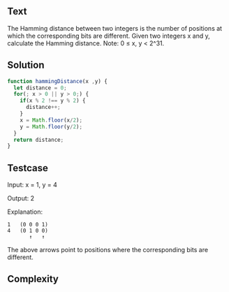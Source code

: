 ## Text
The Hamming distance between two integers is the number of positions at which the corresponding bits are different.
Given two integers x and y, calculate the Hamming distance.
Note: 0 ≤ x, y < 2^31.

## Solution
```javascript
function hammingDistance(x ,y) {
  let distance = 0;
  for(; x > 0 || y > 0;) {
    if(x % 2 !== y % 2) {
      distance++;
    }
    x = Math.floor(x/2);
    y = Math.floor(y/2);
  }
  return distance;
}
```

## Testcase
Input: x = 1, y = 4

Output: 2

Explanation:
```
1   (0 0 0 1)
4   (0 1 0 0)
       ↑   ↑
```
The above arrows point to positions where the corresponding bits are different.

## Complexity
